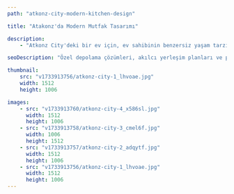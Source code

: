 ```yaml
---
path: "atkonz-city-modern-kitchen-design"

title: "Atakonz'da Modern Mutfak Tasarımı"

description:
    - "Atkonz City'deki bir ev için, ev sahibinin benzersiz yaşam tarzını ve ihtiyaçlarını göz önünde bulundurarak estetik ve işlevsel bir mutfak tasarladık. Modern depolama çözümleri ve sezgisel yerleşim planıyla günlük kullanımı kolaylaştıran tasarımımız, form ve işlevselliği mükemmel bir dengede buluşturdu. Şık yüzeylerden özel aydınlatma sistemlerine kadar her detayı, hem kullanışlı hem de davetkar bir atmosfer yaratmak için özenle seçtik. Mevcut alanı en verimli şekilde değerlendirerek ve akıcı bir dolaşım sağlayarak, mutfağı yemek pişirme, sosyalleşme ve günlük yaşamın keyifli anlarını paylaşmak için ideal bir yaşam alanına dönüştürdük."

seoDescription: "Özel depolama çözümleri, akılcı yerleşim planları ve premium malzemelerle tasarlanan Atkonz City'deki modern mutfağımızı keşfedin. Uzman mutfak tasarımcılarımızla alanınızı dönüştürün. İşlevsel ve estetik bir mutfak yenilemesi için bugün ücretsiz danışmanlık randevusu alın."

thumbnail:
    src: "v1733913756/atkonz-city-1_lhvoae.jpg"
    width: 1512
    height: 1006

images:
    - src: "v1733913760/atkonz-city-4_x586sl.jpg"
      width: 1512
      height: 1006
    - src: "v1733913758/atkonz-city-3_cmel6f.jpg"
      width: 1006
      height: 1512
    - src: "v1733913757/atkonz-city-2_adqytf.jpg"
      width: 1512
      height: 1006
    - src: "v1733913756/atkonz-city-1_lhvoae.jpg"
      width: 1512
      height: 1006
---
```

